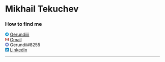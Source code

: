 # Mikhail Tekuchev

### How to find me

![Telegram](./tg12.png) [Gerundiiii](https://t.me/gerundiiii)  
![Gmail](./gm12.png) [Gmail](mailto:m.tekuchev@gmail.com)  
![Discord](./dc12.png) Gerundii#8255  
![LinkedIn](./lk12.png) [LinkedIn](https://www.linkedin.com/in/mikhail-tekuchev-a3425119a/)

***